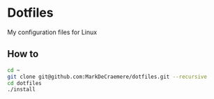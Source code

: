 # Dotfiles

My configuration files for Linux

## How to

```bash
cd ~
git clone git@github.com:MarkDeCraemere/dotfiles.git --recursive
cd dotfiles
./install
```

